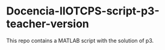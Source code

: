 # Docencia-IIOTCPS-script-p3-teacher-version
This repo contains a MATLAB script with the solution of p3.
